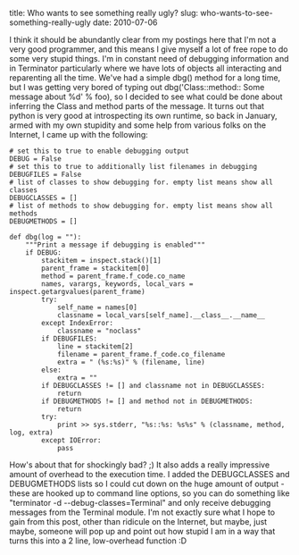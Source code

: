title: Who wants to see something really ugly?
slug: who-wants-to-see-something-really-ugly
date: 2010-07-06


I think it should be abundantly clear from my postings here that I'm not a very good programmer, and this means I give myself a lot of free rope to do some very stupid things.
I'm in constant need of debugging information and in Terminator particularly where we have lots of objects all interacting and reparenting all the time. We've had a simple dbg() method for a long time, but I was getting very bored of typing out dbg('Class::method:: Some message about %d' % foo), so I decided to see what could be done about inferring the Class and method parts of the message.
It turns out that python is very good at introspecting its own runtime, so back in January, armed with my own stupidity and some help from various folks on the Internet, I came up with the following:

    # set this to true to enable debugging output
    DEBUG = False
    # set this to true to additionally list filenames in debugging
    DEBUGFILES = False
    # list of classes to show debugging for. empty list means show all classes
    DEBUGCLASSES = []
    # list of methods to show debugging for. empty list means show all methods
    DEBUGMETHODS = []

    def dbg(log = ""):
        """Print a message if debugging is enabled"""
        if DEBUG:
            stackitem = inspect.stack()[1]
            parent_frame = stackitem[0]
            method = parent_frame.f_code.co_name
            names, varargs, keywords, local_vars = inspect.getargvalues(parent_frame)
            try:
                self_name = names[0]
                classname = local_vars[self_name].__class__.__name__
            except IndexError:
                classname = "noclass"
            if DEBUGFILES:
                line = stackitem[2]
                filename = parent_frame.f_code.co_filename
                extra = " (%s:%s)" % (filename, line)
            else:
                extra = ""
            if DEBUGCLASSES != [] and classname not in DEBUGCLASSES:
                return
            if DEBUGMETHODS != [] and method not in DEBUGMETHODS:
                return
            try:
                print >> sys.stderr, "%s::%s: %s%s" % (classname, method, log, extra)
            except IOError:
                pass

How's about that for shockingly bad? ;)
It also adds a really impressive amount of overhead to the execution time.
I added the DEBUGCLASSES and DEBUGMETHODS lists so I could cut down on the huge amount of output - these are hooked up to command line options, so you can do something like "terminator -d --debug-classes=Terminal" and only receive debugging messages from the Terminal module.
I'm not exactly sure what I hope to gain from this post, other than ridicule on the Internet, but maybe, just maybe, someone will pop up and point out how stupid I am in a way that turns this into a 2 line, low-overhead function :D
